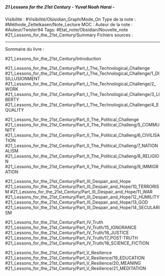 
##### 21 Lessons for the 21st Century - Yuval Noah Harai - 
Visibilité : #Visibilité/Obisidian_Graph/Mode_On 
Type de la note : #Méthode_Zettelkasen/Note_Lecture
MOC :
Auteur de la note : #Auteur/Twister94
Tags:  #Etat_note/Obsidian/Nouvelle_note  #21_Lessons_for_the_21st_Century/Summary
Fichiers sources : 
***


Sommaire du livre : 

#21_Lessons_for_the_21st_Century/Introduction

#21_Lessons_for_the_21st_Century/Part_I_The_Technological_Challenge
#21_Lessons_for_the_21st_Century/Part_I_The_Technological_Challenge/1_DISILLUSIONMENT
#21_Lessons_for_the_21st_Century/Part_I_The_Technological_Challenge/2_WORK
#21_Lessons_for_the_21st_Century/Part_I_The_Technological_Challenge/3_LIBERTY
#21_Lessons_for_the_21st_Century/Part_I_The_Technological_Challenge/4_EQUALITY

#21_Lessons_for_the_21st_Century/Part_II_The_Political_Challenge
#21_Lessons_for_the_21st_Century/Part_II_The_Political_Challeng/5_COMMUNITY
#21_Lessons_for_the_21st_Century/Part_II_The_Political_Challeng/6_CIVILISATION
#21_Lessons_for_the_21st_Century/Part_II_The_Political_Challeng/7_NATIONALISM
#21_Lessons_for_the_21st_Century/Part_II_The_Political_Challeng/8_RELIGION
#21_Lessons_for_the_21st_Century/Part_II_The_Political_Challeng/9_IMMIGRATION

#21_Lessons_for_the_21st_Century/Part_III_Despair_and_Hope
#21_Lessons_for_the_21st_Century/Part_III_Despair_and_Hope/10_TERRORISM
#21_Lessons_for_the_21st_Century/Part_III_Despair_and_Hope/11_WAR
#21_Lessons_for_the_21st_Century/Part_III_Despair_and_Hope/12_HUMILITY
#21_Lessons_for_the_21st_Century/Part_III_Despair_and_Hope/13_GOD
#21_Lessons_for_the_21st_Century/Part_III_Despair_and_Hope/14_SECULARISM

#21_Lessons_for_the_21st_Century/Part_IV_Truth
#21_Lessons_for_the_21st_Century/Part_IV_Truth/15_IGNORANCE
#21_Lessons_for_the_21st_Century/Part_IV_Truth/16_JUSTICE
#21_Lessons_for_the_21st_Century/Part_IV_Truth/17_POST-TRUTH
#21_Lessons_for_the_21st_Century/Part_IV_Truth/18_SCIENCE_FICTION

#21_Lessons_for_the_21st_Century/Part_V_Resilience
#21_Lessons_for_the_21st_Century/Part_V_Resilience/19_EDUCATION
#21_Lessons_for_the_21st_Century/Part_V_Resilience/20_MEANING
#21_Lessons_for_the_21st_Century/Part_V_Resilience/21_MEDITATION